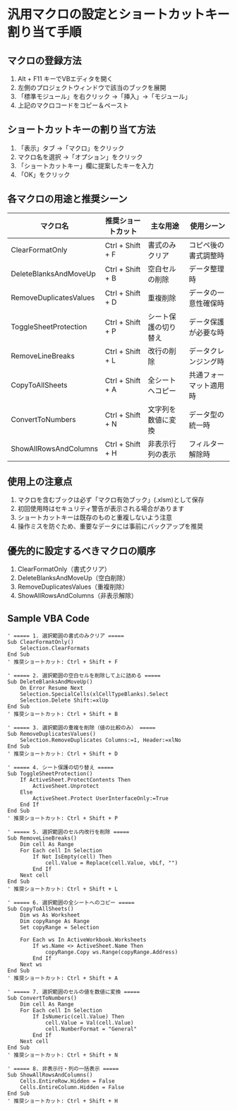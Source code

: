 # 汎用マクロの設定とショートカットキー割り当て手順

## マクロの登録方法
1. Alt + F11 キーでVBエディタを開く
2. 左側のプロジェクトウィンドウで該当のブックを展開
3. 「標準モジュール」を右クリック →「挿入」→「モジュール」
4. 上記のマクロコードをコピー＆ペースト

## ショートカットキーの割り当て方法
1. 「表示」タブ →「マクロ」をクリック
2. マクロ名を選択 →「オプション」をクリック
3. 「ショートカットキー」欄に提案したキーを入力
4. 「OK」をクリック

## 各マクロの用途と推奨シーン

| マクロ名 | 推奨ショートカット | 主な用途 | 使用シーン |
|----------|-------------------|----------|------------|
| ClearFormatOnly | Ctrl + Shift + F | 書式のみクリア | コピペ後の書式調整時 |
| DeleteBlanksAndMoveUp | Ctrl + Shift + B | 空白セルの削除 | データ整理時 |
| RemoveDuplicatesValues | Ctrl + Shift + D | 重複削除 | データの一意性確保時 |
| ToggleSheetProtection | Ctrl + Shift + P | シート保護の切り替え | データ保護が必要な時 |
| RemoveLineBreaks | Ctrl + Shift + L | 改行の削除 | データクレンジング時 |
| CopyToAllSheets | Ctrl + Shift + A | 全シートへコピー | 共通フォーマット適用時 |
| ConvertToNumbers | Ctrl + Shift + N | 文字列を数値に変換 | データ型の統一時 |
| ShowAllRowsAndColumns | Ctrl + Shift + H | 非表示行列の表示 | フィルター解除時 |

## 使用上の注意点
1. マクロを含むブックは必ず「マクロ有効ブック」(.xlsm)として保存
2. 初回使用時はセキュリティ警告が表示される場合があります
3. ショートカットキーは既存のものと重複しないよう注意
4. 操作ミスを防ぐため、重要なデータには事前にバックアップを推奨

## 優先的に設定するべきマクロの順序
1. ClearFormatOnly（書式クリア）
2. DeleteBlanksAndMoveUp（空白削除）
3. RemoveDuplicatesValues（重複削除）
4. ShowAllRowsAndColumns（非表示解除）

## Sample VBA Code

```
' ===== 1. 選択範囲の書式のみクリア =====
Sub ClearFormatOnly()
    Selection.ClearFormats
End Sub
' 推奨ショートカット: Ctrl + Shift + F

' ===== 2. 選択範囲の空白セルを削除して上に詰める =====
Sub DeleteBlanksAndMoveUp()
    On Error Resume Next
    Selection.SpecialCells(xlCellTypeBlanks).Select
    Selection.Delete Shift:=xlUp
End Sub
' 推奨ショートカット: Ctrl + Shift + B

' ===== 3. 選択範囲の重複を削除（値の比較のみ） =====
Sub RemoveDuplicatesValues()
    Selection.RemoveDuplicates Columns:=1, Header:=xlNo
End Sub
' 推奨ショートカット: Ctrl + Shift + D

' ===== 4. シート保護の切り替え =====
Sub ToggleSheetProtection()
    If ActiveSheet.ProtectContents Then
        ActiveSheet.Unprotect
    Else
        ActiveSheet.Protect UserInterfaceOnly:=True
    End If
End Sub
' 推奨ショートカット: Ctrl + Shift + P

' ===== 5. 選択範囲のセル内改行を削除 =====
Sub RemoveLineBreaks()
    Dim cell As Range
    For Each cell In Selection
        If Not IsEmpty(cell) Then
            cell.Value = Replace(cell.Value, vbLf, "")
        End If
    Next cell
End Sub
' 推奨ショートカット: Ctrl + Shift + L

' ===== 6. 選択範囲の全シートへのコピー =====
Sub CopyToAllSheets()
    Dim ws As Worksheet
    Dim copyRange As Range
    Set copyRange = Selection
    
    For Each ws In ActiveWorkbook.Worksheets
        If ws.Name <> ActiveSheet.Name Then
            copyRange.Copy ws.Range(copyRange.Address)
        End If
    Next ws
End Sub
' 推奨ショートカット: Ctrl + Shift + A

' ===== 7. 選択範囲のセルの値を数値に変換 =====
Sub ConvertToNumbers()
    Dim cell As Range
    For Each cell In Selection
        If IsNumeric(cell.Value) Then
            cell.Value = Val(cell.Value)
            cell.NumberFormat = "General"
        End If
    Next cell
End Sub
' 推奨ショートカット: Ctrl + Shift + N

' ===== 8. 非表示行・列の一括表示 =====
Sub ShowAllRowsAndColumns()
    Cells.EntireRow.Hidden = False
    Cells.EntireColumn.Hidden = False
End Sub
' 推奨ショートカット: Ctrl + Shift + H

```
